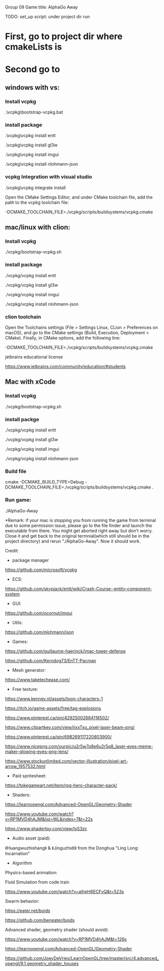 Group 09
Game title: AIphaGo Away

TODO: set_up script:
under project dir run

# First, go to project dir where cmakeLists is

# Second go to 

## windows with vs:

### Install vcpkg

.\vcpkg\bootstrap-vcpkg.bat

### install package

.\vcpkg\vcpkg install entt

.\vcpkg\vcpkg install gl3w

.\vcpkg\vcpkg install imgui

.\vcpkg\vcpkg install nlohmann-json

### vcpkg Integration  with visual studio

.\vcpkg\vcpkg integrate install

Open the CMake Settings Editor, and under CMake toolchain file, add the path to the vcpkg toolchain file:

-DCMAKE_TOOLCHAIN_FILE=./vcpkg/scripts/buildsystems/vcpkg.cmake

## mac/linux with clion:

### Install vcpkg

./vcpkg/bootstrap-vcpkg.sh

### install package

./vcpkg/vcpkg install entt

./vcpkg/vcpkg install gl3w

./vcpkg/vcpkg install imgui

./vcpkg/vcpkg install nlohmann-json

### clion toolchain

Open the Toolchains settings (File > Settings Linux, CLion > Preferences on macOS), and go to the CMake settings (Build, Execution, Deployment > CMake). Finally, in CMake options, add the following line:

-DCMAKE_TOOLCHAIN_FILE=./vcpkg/scripts/buildsystems/vcpkg.cmake

jetbrains educational license

https://www.jetbrains.com/community/education/#students

## Mac with xCode

### Install vcpkg

./vcpkg/bootstrap-vcpkg.sh

### install packge

./vcpkg/vcpkg install entt

./vcpkg/vcpkg install gl3w

./vcpkg/vcpkg install imgui

./vcpkg/vcpkg install nlohmann-json

### Build file

cmake -DCMAKE_BUILD_TYPE=Debug -DCMAKE_TOOLCHAIN_FILE=./vcpkg/scripts/buildsystems/vcpkg.cmake .

### Run game:

./AlphaGo-Away

*Remark: if your mac is stopping you from running the game from terminal due to some permission issue, please go to the file finder and launch the executable from there. You might get aborted right away but don't worry. Close it and get back to the original termnial(which still should be in the project directory) and rerun "./AlphaGo-Away". Now it should work.

Credit:

- package manager

https://github.com/microsoft/vcpkg

- ECS:

https://github.com/skypjack/entt/wiki/Crash-Course:-entity-component-system

- GUI:

https://github.com/ocornut/imgui

- Utils:

https://github.com/nlohmann/json

- Games:

https://github.com/guillaume-haerinck/imac-tower-defense

https://github.com/Kerndog73/EnTT-Pacman

- Mesh generator:
  
https://www.taketechease.com/

- Free texture:

https://www.kenney.nl/assets/toon-characters-1

https://itch.io/game-assets/free/tag-explosions

https://www.pinterest.ca/pin/42925002684118502/

https://www.clipartkey.com/view/iixxTxo_pixel-laser-beam-png/

https://www.pinterest.ca/pin/698269117220803900/

https://www.nicepng.com/ourpic/u2r5w7q8e6u2r5q8_laser-eyes-meme-maker-glowing-eyes-png-lens/

https://www.stockunlimited.com/vector-illustration/pixel-art-arrow_1957532.html


- Paid spritesheet:

https://tokegameart.net/item/rpg-hero-character-pack/

- Shaders:

https://learnopengl.com/Advanced-OpenGL/Geometry-Shader

https://www.youtube.com/watch?v=RP1MVD4hAJM&list=WL&index=7&t=22s

https://www.shadertoy.com/view/lsS3zc

- Audio asset (paid):

《Huangwuzhishang》 & 《Jinguzhidi》 from the Donghua "Ling Long: Incarnation"

- Algorithm

Physics-based animation:

Fluid Simulation from code train

https://www.youtube.com/watch?v=alhpH6ECFvQ&t=523s

Swarm behavior:

https://eater.net/boids

https://github.com/beneater/boids

Advanced shader, geometry shader (should avoid):

https://www.youtube.com/watch?v=RP1MVD4hAJM&t=126s

https://learnopengl.com/Advanced-OpenGL/Geometry-Shader

https://github.com/JoeyDeVries/LearnOpenGL/tree/master/src/4.advanced_opengl/9.1.geometry_shader_houses
